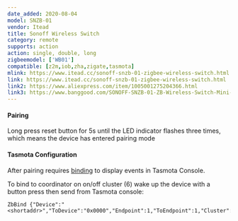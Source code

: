 ```yaml
---
date_added: 2020-08-04
model: SNZB-01
vendor: Itead
title: Sonoff Wireless Switch
category: remote
supports: action
action: single, double, long
zigbeemodel: ['WB01']
compatible: [z2m,iob,zha,zigate,tasmota]
mlink: https://www.itead.cc/sonoff-snzb-01-zigbee-wireless-switch.html
link: https://www.itead.cc/sonoff-snzb-01-zigbee-wireless-switch.html
link2: https://www.aliexpress.com/item/1005001275204366.html
link3: https://www.banggood.com/SONOFF-SNZB-01-ZB-Wireless-Switch-Mini-Size-Link-ZB-Bridge-with-WiFi-Devices-Make-Them-Smarter-via-eWeLink-APP-IFTTT-p-1716000.html
---
```


#### Pairing
Long press reset button for 5s until the LED indicator flashes three times, which means the device has entered pairing mode

#### Tasmota Configuration

After pairing requires [binding](https://tasmota.github.io/docs/Zigbee/#zigbee-binding) to display events in Tasmota Console. 

To bind to coordinator on on/off cluster (6) wake up the device with a button press then send from Tasmota console:
```console
ZbBind {"Device":"<shortaddr>","ToDevice":"0x0000","Endpoint":1,"ToEndpoint":1,"Cluster":6}
```